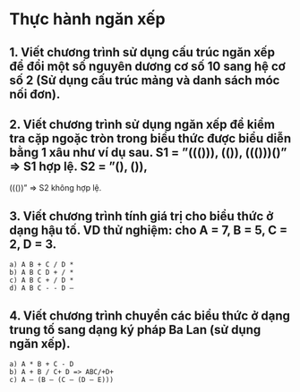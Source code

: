 # Thực hành ngăn xếp
## 1. Viết chương trình sử dụng cấu trúc ngăn xếp để đổi một số nguyên dương cơ số 10 sang hệ cơ số 2 (Sử dụng cấu trúc mảng và danh sách móc nối đơn).
## 2. Viết chương trình sử dụng ngăn xếp để kiểm tra cặp ngoặc tròn trong biểu thức được biểu diễn bằng 1 xâu như ví dụ sau. S1 = ”((())), (()), ((()))()” => S1 hợp lệ. S2 = ”(), ()),
((())” => S2 không hợp lệ.
## 3. Viết chương trình tính giá trị cho biểu thức ở dạng hậu tố. VD thử nghiệm: cho A = 7, B = 5, C = 2, D = 3.
	a) A B + C / D *
	b) A B C D + / *
	c) A B C + / D *
	d) A B C - - D –
## 4. Viết chương trình chuyển các biểu thức ở dạng trung tố sang dạng ký pháp Ba Lan (sử dụng ngăn xếp).
	a) A * B + C - D
	b) A + B / C+ D => ABC/+D+
	c) A – (B – (C – (D – E)))
